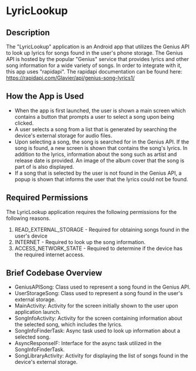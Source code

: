 # LyricLookup

## Description
The "LyricLookup" application is an Android app that utilizes the Genius API to look up lyrics for songs found in the user's phone storage. 
The Genius API is hosted by the popular "Genius" service that provides lyrics and other song information for a wide variety of songs. 
In order to integrate with it, this app uses "rapidapi". The rapidapi documentation can be found here: https://rapidapi.com/Glavier/api/genius-song-lyrics1/

## How the App is Used
- When the app is first launched, the user is shown a main screen which contains a button that prompts a user to select a song upon being clicked.
- A user selects a song from a list that is generated by searching the device's external storage for audio files.
- Upon selecting a song, the song is searched for in the Genius API. If the song is found, a new screen is shown that contains the song's lyrics. In addition to the lyrics, information about the song such as artist and release date is provided. An image of the album cover that the song is part of is also displayed.
- If a song that is selected by the user is not found in the Genius API, a popup is shown that informs the user that the lyrics could not be found.

## Required Permissions
The LyricLookup application requires the following permissions for the following reasons.
1. READ_EXTERNAL_STORAGE - Required for obtaining songs found in the user's device
2. INTERNET - Required to look up the song information.
3. ACCESS_NETWORK_STATE - Required to determine if the device has the required internet access.

## Brief Codebase Overview
- GeniusAPISong: Class used to represent a song found in the Genius API.
- UserStorageSong: Class used to represent a song found in the user's external storage.
- MainActivity: Activity for the screen initially shown to the user upon application launch.
- SongInfoActivity: Activity for the screen containing information about the selected song, which includes the lyrics.
- SongInfoFinderTask: Async task used to look up information about a selected song.
- AsyncResponseIF: Interface for the async task utilized in the SongInfoFinderTask.
- SongLibraryActivity: Activity for displaying the list of songs found in the device's external storage.
